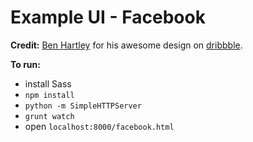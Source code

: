 # Example UI - Facebook

**Credit:** [Ben Hartley](https://dribbble.com/hartleydesign) for his awesome design on [dribbble](https://dribbble.com/shots/1666016-Facebook-redesign).

**To run:**

- install Sass
- `npm install`
- `python -m SimpleHTTPServer`
- `grunt watch`
- open `localhost:8000/facebook.html`